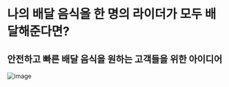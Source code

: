 # 나의 배달 음식을 한 명의 라이더가 모두 배달해준다면?

## 안전하고 빠른 배달 음식을 원하는 고객들을 위한 아이디어

![image](https://github.com/chaelink/MyEat/assets/92051742/71a15f09-13d4-4b75-a77f-25b82a5adca5)
